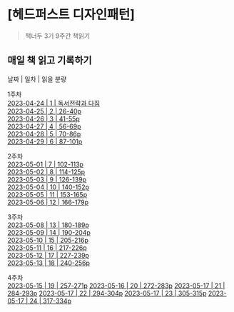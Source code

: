 # [헤드퍼스트 디자인패턴]
> 책너두 3기 9주간 책읽기

<!-- [![NPM Version][npm-image]][npm-url]
[![Build Status][travis-image]][travis-url]
[![Downloads Stats][npm-downloads]][npm-url] -->

<!-- 한 두 문단으로 프로젝트 소개 글을 작성합니다. -->

<!-- ![](../header.png) -->

## 매일 책 읽고 기록하기

 날짜 | 일차 | 읽을 분량 

1주차  
[2023-04-24 | 1 | 독서전략과 다짐](https://github.com/dlcksdud/designPattern/blob/master/1Week/1day.md)  
[2023-04-25 | 2 | 26-40p](https://github.com/dlcksdud/designPattern/blob/master/1Week/2day_26-40p.md)  
[2023-04-26 | 3 | 41-55p](https://github.com/dlcksdud/designPattern/blob/master/1Week/3day_41-55p.md)  
[2023-04-27 | 4 | 56-69p](https://github.com/dlcksdud/designPattern/blob/master/1Week/4day_56-69p.md)  
[2023-04-28 | 5 | 70-86p](https://github.com/dlcksdud/designPattern/blob/master/1Week/5day_70-86p.md)  
[2023-04-29 | 6 | 87-101p](https://github.com/dlcksdud/designPattern/blob/master/1Week/6day_87-101p.md)  

2주차  
[2023-05-01 | 7 | 102-113p](https://github.com/dlcksdud/designPattern/blob/master/2Week/7day_102-113p.md)  
[2023-05-02 | 8 | 114-125p](https://github.com/dlcksdud/designPattern/blob/master/2Week/8day_114-125p.md)  
[2023-05-03 | 9 | 126-139p](https://github.com/dlcksdud/designPattern/blob/master/2Week/9day_126-139p.md)  
[2023-05-04 | 10 | 140-152p](https://github.com/dlcksdud/designPattern/blob/master/2Week/10day_140-152p.md)   
[2023-05-05 | 11 | 153-165p](https://github.com/dlcksdud/designPattern/blob/master/2Week/11day_153-165p.md)    
[2023-05-06 | 12 | 166-179p](https://github.com/dlcksdud/designPattern/blob/master/2Week/12day_166-179p.md)  

3주차  
[2023-05-08 | 13 | 180-189p](https://github.com/dlcksdud/designPattern/blob/master/3Week/13day_180-189p.md)  
[2023-05-09 | 14 | 190-204p](https://github.com/dlcksdud/designPattern/blob/master/3Week/14day_190-204p.md)  
[2023-05-10 | 15 | 205-216p](https://github.com/dlcksdud/designPattern/blob/master/3Week/15day_205-216p.md)  
[2023-05-11 | 16 | 217-226p](https://github.com/dlcksdud/designPattern/blob/master/3Week/16day_217-226p.md)  
[2023-05-12 | 17 | 227-239p](https://github.com/dlcksdud/designPattern/blob/master/3Week/17day_227-239p.md)  
[2023-05-13 | 18 | 240-256p](https://github.com/dlcksdud/designPattern/blob/master/3Week/18day_240-256p.md)  

4주차  
[2023-05-15 | 19 | 257-271p](https://github.com/dlcksdud/designPattern/blob/master/4Week/19day_257-271p.md)
[2023-05-16 | 20 | 272-283p](https://github.com/dlcksdud/designPattern/blob/master/4Week/20day_272-283p.md)
[2023-05-17 | 21 | 284-293p](https://github.com/dlcksdud/designPattern/blob/master/4Week/21day_284-293p.md)
[2023-05-17 | 22 | 294-304p](https://github.com/dlcksdud/designPattern/blob/master/4Week/22day_294-304p.md)
[2023-05-17 | 23 | 305-315p](https://github.com/dlcksdud/designPattern/blob/master/4Week/23day_305-315p.md)
[2023-05-17 | 24 | 317-334p](https://github.com/dlcksdud/designPattern/blob/master/4Week/24day_317-334p.md)



<!-- ```sh
npm install my-crazy-module --save
```

윈도우:

```sh
edit autoexec.bat
```

## 사용 예제

스크린 샷과 코드 예제를 통해 사용 방법을 자세히 설명합니다.

_더 많은 예제와 사용법은 [Wiki][wiki]를 참고하세요._

## 개발 환경 설정

모든 개발 의존성 설치 방법과 자동 테스트 슈트 실행 방법을 운영체제 별로 작성합니다.

```sh
make install
npm test
```

## 업데이트 내역

* 0.2.1
    * 수정: 문서 업데이트 (모듈 코드 동일)
* 0.2.0
    * 수정: `setDefaultXYZ()` 메서드 제거
    * 추가: `init()` 메서드 추가
* 0.1.1
    * 버그 수정: `baz()` 메서드 호출 시 부팅되지 않는 현상 (@컨트리뷰터 감사합니다!)
* 0.1.0
    * 첫 출시
    * 수정: `foo()` 메서드 네이밍을 `bar()`로 수정
* 0.0.1
    * 작업 진행 중

## 정보

이름 – [@트위터 주소](https://twitter.com/dbader_org) – 이메일주소@example.com

XYZ 라이센스를 준수하며 ``LICENSE``에서 자세한 정보를 확인할 수 있습니다.

[https://github.com/yourname/github-link](https://github.com/dbader/)

## 기여 방법

1. (<https://github.com/yourname/yourproject/fork>)을 포크합니다.
2. (`git checkout -b feature/fooBar`) 명령어로 새 브랜치를 만드세요.
3. (`git commit -am 'Add some fooBar'`) 명령어로 커밋하세요.
4. (`git push origin feature/fooBar`) 명령어로 브랜치에 푸시하세요. 
5. 풀리퀘스트를 보내주세요. -->

<!-- Markdown link & img dfn's -->
<!-- [npm-image]: https://img.shields.io/npm/v/datadog-metrics.svg?style=flat-square
[npm-url]: https://npmjs.org/package/datadog-metrics
[npm-downloads]: https://img.shields.io/npm/dm/datadog-metrics.svg?style=flat-square
[travis-image]: https://img.shields.io/travis/dbader/node-datadog-metrics/master.svg?style=flat-square
[travis-url]: https://travis-ci.org/dbader/node-datadog-metrics
[wiki]: https://github.com/yourname/yourproject/wiki -->
